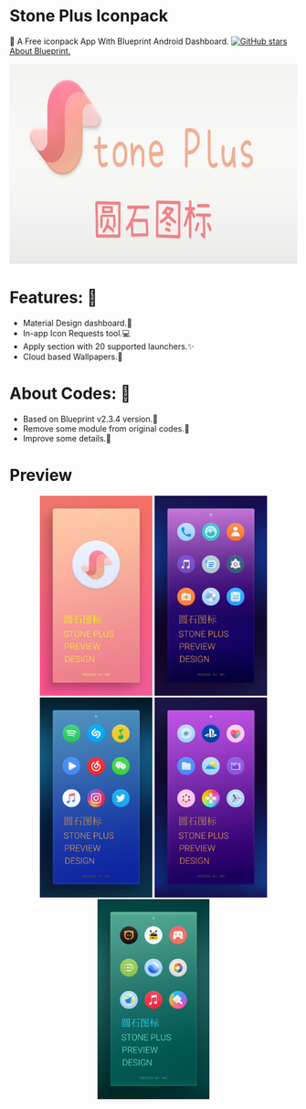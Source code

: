# Stone Plus Iconpack

:blue_heart: A Free iconpack App With Blueprint Android Dashboard. [![GitHub stars](https://img.shields.io/github/stars/jahirfiquitiva/Blueprint.svg?style=social&label=Star)](https://github.com/jahirfiquitiva/Blueprint)
[About Blueprint.](https://github.com/jahirfiquitiva/Blueprint)

<p align="center">
<img src="https://raw.githubusercontent.com/a-Little-Design/hello/main/cloud/app/src/main/res/promo/iconpack.jpg" height="350"/>
</p>

# Features: :radio_button: 
- Material Design dashboard.🎨
- In-app Icon Requests tool.💻
- Apply section with 20 supported launchers.✨
- Cloud based Wallpapers.🎉

# About Codes: :page_with_curl:
- Based on Blueprint v2.3.4 version.💎
- Remove some module from original codes.🔨
- Improve some details.🔧

# Preview
<p align="center">
<img src="https://raw.githubusercontent.com/a-Little-Design/hello/main/cloud/app/src/main/res/promo/Play%20(1).jpg" height="350"/>
<img src="https://raw.githubusercontent.com/a-Little-Design/hello/main/cloud/app/src/main/res/promo/Play%20(2).jpg" height="350"/>
<img src="https://raw.githubusercontent.com/a-Little-Design/hello/main/cloud/app/src/main/res/promo/Play%20(3).jpg" height="350"/>
<img src="https://raw.githubusercontent.com/a-Little-Design/hello/main/cloud/app/src/main/res/promo/Play%20(4).jpg" height="350"/>
<img src="https://raw.githubusercontent.com/a-Little-Design/hello/main/cloud/app/src/main/res/promo/Play%20(5).jpg" height="350"/>
</p>
